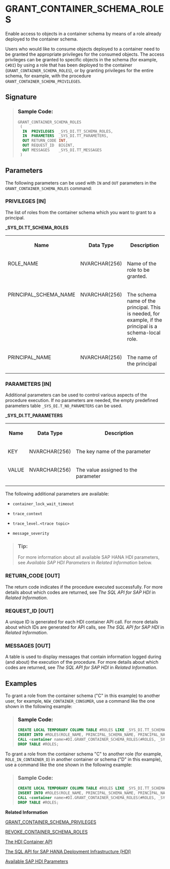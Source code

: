 <!-- loio2429050bf9f245a2b6fb47bbbed947f9 -->

# GRANT\_CONTAINER\_SCHEMA\_ROLES

Enable access to objects in a container schema by means of a role already deployed to the container schema.



Users who would like to consume objects deployed to a container need to be granted the appropriate privileges for the consumed objects. The access privileges can be granted to specific objects in the schema \(for example, `C#DI`\) by using a role that has been deployed to the container \(`GRANT_CONTAINER_SCHEMA_ROLES`\), or by granting privileges for the entire schema, for example, with the procedure `GRANT_CONTAINER_SCHEMA_PRIVILEGES`.



<a name="loio2429050bf9f245a2b6fb47bbbed947f9__section_g3d_b3k_dfb"/>

## Signature

> ### Sample Code:  
> ```sql
> GRANT_CONTAINER_SCHEMA_ROLES
>  (
>   IN  PRIVILEGES  _SYS_DI.TT_SCHEMA_ROLES,
>   IN  PARAMETERS  _SYS_DI.TT_PARAMETERS,
>   OUT RETURN_CODE INT,
>   OUT REQUEST_ID  BIGINT,
>   OUT MESSAGES    _SYS_DI.TT_MESSAGES 
>  )
> ```



<a name="loio2429050bf9f245a2b6fb47bbbed947f9__section_fqy_23k_dfb"/>

## Parameters

The following parameters can be used with `IN` and `OUT` parameters in the `GRANT_CONTAINER_SCHEMA_ROLES` command:



### PRIVILEGES \[IN\]

The list of roles from the container schema which you want to grant to a principal.

**\_SYS\_DI.TT\_SCHEMA\_ROLES**


<table>
<tr>
<th valign="top">

Name

</th>
<th valign="top">

Data Type

</th>
<th valign="top">

Description

</th>
</tr>
<tr>
<td valign="top">

ROLE\_NAME

</td>
<td valign="top">

NVARCHAR\(256\)

</td>
<td valign="top">

Name of the role to be granted.

</td>
</tr>
<tr>
<td valign="top">

PRINCIPAL\_SCHEMA\_NAME

</td>
<td valign="top">

NVARCHAR\(256\)

</td>
<td valign="top">

The schema name of the principal. This is needed, for example, if the principal is a schema-local role.

</td>
</tr>
<tr>
<td valign="top">

PRINCIPAL\_NAME

</td>
<td valign="top">

NVARCHAR\(256\)

</td>
<td valign="top">

The name of the principal

</td>
</tr>
</table>



### PARAMETERS \[IN\]

Additional parameters can be used to control various aspects of the procedure execution. If no parameters are needed, the empty predefined parameters table `_SYS_DI.T_NO_PARAMETERS` can be used.

**\_SYS\_DI.TT\_PARAMETERS**


<table>
<tr>
<th valign="top">

Name

</th>
<th valign="top">

Data Type

</th>
<th valign="top">

Description

</th>
</tr>
<tr>
<td valign="top">

KEY

</td>
<td valign="top">

NVARCHAR\(256\)

</td>
<td valign="top">

The key name of the parameter

</td>
</tr>
<tr>
<td valign="top">

VALUE

</td>
<td valign="top">

NVARCHAR\(256\)

</td>
<td valign="top">

The value assigned to the parameter

</td>
</tr>
</table>

The following additional parameters are available:

-   `container_lock_wait_timeout`

-   `trace_context`

-   `trace_level.<trace topic>`

-   `message_severity`


> ### Tip:  
> For more information about all available SAP HANA HDI parameters, see *Available SAP HDI Parameters* in *Related Information* below.



### RETURN\_CODE \[OUT\]

The return code indicates if the procedure executed successfully. For more details about which codes are returned, see *The SQL API for SAP HDI* in *Related Information*.



### REQUEST\_ID \[OUT\]

A unique ID is generated for each HDI container API call. For more details about which IDs are generated for API calls, see *The SQL API for SAP HDI* in *Related Information*.



### MESSAGES \[OUT\]

A table is used to display messages that contain information logged during \(and about\) the execution of the procedure. For more details about which codes are returned, see *The SQL API for SAP HDI* in *Related Information*.



<a name="loio2429050bf9f245a2b6fb47bbbed947f9__section_vvy_43k_dfb"/>

## Examples

To grant a role from the container schema \("C" in this example\) to another user, for example, `NEW_CONTAINER_CONSUMER`, use a command like the one shown in the following example:

> ### Sample Code:  
> ```sql
> CREATE LOCAL TEMPORARY COLUMN TABLE #ROLES LIKE _SYS_DI.TT_SCHEMA_ROLES;
> INSERT INTO #ROLES(ROLE_NAME, PRINCIPAL_SCHEMA_NAME, PRINCIPAL_NAME) VALUES ('myrole', '', 'NEW_CONTAINER_CONSUMER');
> CALL <container name>#DI.GRANT_CONTAINER_SCHEMA_ROLES(#ROLES, _SYS_DI.T_NO_PARAMETERS, ?, ?, ?);
> DROP TABLE #ROLES; 
> ```

To grant a role from the container schema "C" to another role \(for example, `ROLE_IN_CONTAINER_D`\) in another container or schema \("D" in this example\), use a command like the one shown in the following example:

> ### Sample Code:  
> ```sql
> CREATE LOCAL TEMPORARY COLUMN TABLE #ROLES LIKE _SYS_DI.TT_SCHEMA_ROLES;
> INSERT INTO #ROLES(ROLE_NAME, PRINCIPAL_SCHEMA_NAME, PRINCIPAL_NAME) VALUES ('myrole', 'D', 'ROLE_IN_CONTAINER_D');
> CALL <container name>#DI.GRANT_CONTAINER_SCHEMA_ROLES(#ROLES, _SYS_DI.T_NO_PARAMETERS, ?, ?, ?);
> DROP TABLE #ROLES; 
> ```

**Related Information**  


[GRANT\_CONTAINER\_SCHEMA\_PRIVILEGES](grant-container-schema-privileges-d751824.md "Grant access privileges to a database object consumer for the entire container schema where the database objects are located.")

[REVOKE\_CONTAINER\_SCHEMA\_ROLES](revoke-container-schema-roles-83541ed.md "Disable access to objects in a container schema by means of a role from the container schema.")

[The HDI Container API](the-hdi-container-api-40ba784.md "Maintain HDI containers and container content using the HDI container API.")

[The SQL API for SAP HANA Deployment Infrastructure \(HDI\)](../the-sql-api-for-sap-hana-deployment-infrastructure-hdi-035dbbe.md "An SQL application programming interface (API) is available to help maintain the SAP HANA Deployment Infrastructure (HDI).")

[Available SAP HDI Parameters](https://help.sap.com/docs/HANA_CLOUD_DATABASE/c2cc2e43458d4abda6788049c58143dc/e2d3e543067e4f3282bf6dbf880c6b2d.html?version=2023_3_QRC#available-sap-hdi-parameters)

